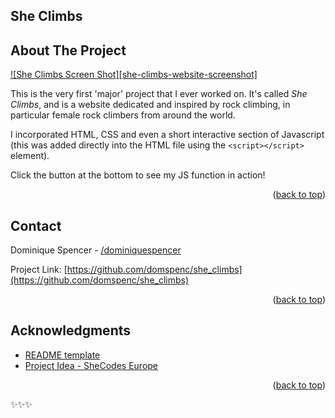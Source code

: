 <!-- Improved compatibility of back to top link: See: https://github.com/othneildrew/Best-README-Template/pull/73 -->
<a id="readme-top"></a>


<!-- PROJECT TITLE -->
## She Climbs

<!-- ABOUT THE PROJECT -->
## About The Project

[![She Climbs Screen Shot][she-climbs-website-screenshot]](website-sheclimbs\she_climbs\images\screenshot.png)

This is the very first 'major' project that I ever worked on. It's called *She Climbs*, and is a website dedicated and inspired by rock climbing, in particular female rock climbers from around the world.

I incorporated HTML, CSS and even a short interactive section of Javascript (this was added directly into the HTML file using the `<script></script>` element).

Click the button at the bottom to see my JS function in action!

<p align="right">(<a href="#readme-top">back to top</a>)</p>



<!-- CONTACT -->
## Contact

Dominique Spencer - [/dominiquespencer](https://www.linkedin.com/in/dominiquespencer/)

Project Link: [https://github.com/domspenc/she_climbs](https://github.com/domspenc/she_climbs)

<p align="right">(<a href="#readme-top">back to top</a>)</p>



<!-- ACKNOWLEDGMENTS -->
## Acknowledgments

* [README template](https://github.com/othneildrew/Best-README-Template)
* [Project Idea - SheCodes Europe](https://www.shecodes.io/)


<p align="right">(<a href="#readme-top">back to top</a>)</p>



<!-- CUTE PAGE END -->
✨✨✨


<!-- README SOURCE  -->
<!-- https://github.com/othneildrew/Best-README-Template

*** Thanks for checking out the Best-README-Template. If you have a suggestion
*** that would make this better, please fork the repo and create a pull request
*** or simply open an issue with the tag "enhancement".
*** Don't forget to give the project a star!
*** Thanks again! Now go create something AMAZING! :D -->

